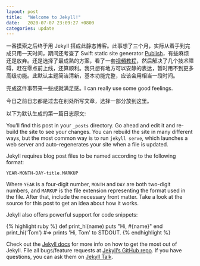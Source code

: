 ```yaml
---
layout: post
title:  "Welcome to Jekyll!"
date:   2020-07-07 23:09:27 +0800
categories: update
---
```

一番摸索之后终于用 Jekyll 搭成此静态博客。此事想了三个月，实际从着手到完成只用一天时间，期间还考查了 Swift static site generator [Publish](https://github.com/johnsundell/publish)，有些麻烦还是放弃。还是选择了最成熟的方案，看了一套[视頻教程](https://www.youtube.com/playlist?list=PLLAZ4kZ9dFpOPV5C5Ay0pHaa0RJFhcmcB)，然后解决了几个技术障碍，赶在零点前上线，还算顺利。我只想有地方可以安静的表达，暂时用不到更多高级功能。此默认主题简洁清新，基本功能完整，应该会用相当一段时间。

完成这件事带来一些成就满足感。I can really use some good feelings.

今日之前日志都是过去在别处所写文章，选择一部分放到这里。

以下为默认生成的第一篇日志原文:

You’ll find this post in your `_posts` directory. Go ahead and edit it and re-build the site to see your changes. You can rebuild the site in many different ways, but the most common way is to run `jekyll serve`, which launches a web server and auto-regenerates your site when a file is updated.

Jekyll requires blog post files to be named according to the following format:

`YEAR-MONTH-DAY-title.MARKUP`

Where `YEAR` is a four-digit number, `MONTH` and `DAY` are both two-digit numbers, and `MARKUP` is the file extension representing the format used in the file. After that, include the necessary front matter. Take a look at the source for this post to get an idea about how it works.

Jekyll also offers powerful support for code snippets:

{% highlight ruby %}
def print_hi(name)
  puts "Hi, #{name}"
end
print_hi('Tom')
#=> prints 'Hi, Tom' to STDOUT.
{% endhighlight %}

Check out the [Jekyll docs][jekyll-docs] for more info on how to get the most out of Jekyll. File all bugs/feature requests at [Jekyll’s GitHub repo][jekyll-gh]. If you have questions, you can ask them on [Jekyll Talk][jekyll-talk].

[jekyll-docs]: https://jekyllrb.com/docs/home
[jekyll-gh]:   https://github.com/jekyll/jekyll
[jekyll-talk]: https://talk.jekyllrb.com/
